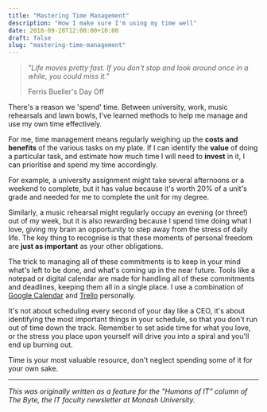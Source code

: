 ```yaml
---
title: "Mastering Time Management"
description: "How I make sure I'm using my time well"
date: 2018-09-28T12:00:00+10:00
draft: false
slug: "mastering-time-management"
---
```


> _"Life moves pretty fast. If you don't stop and look around once in a while, you could miss it."_
>
> Ferris Bueller's Day Off

<!--more-->

There's a reason we 'spend' time. Between university, work, music rehearsals and lawn bowls, I've learned methods to help me manage and use my own time effectively.

For me, time management means regularly weighing up the **costs and benefits** of the various tasks on my plate. If I can identify the **value** of doing a particular task, and estimate how much time I will need to **invest** in it, I can prioritise and spend my time accordingly.

For example, a university assignment might take several afternoons or a weekend to complete, but it has value because it's worth 20% of a unit's grade and needed for me to complete the unit for my degree.

Similarly, a music rehearsal might regularly occupy an evening (or three!) out of my week, but it is also rewarding because I spend time doing what I love, giving my brain an opportunity to step away from the stress of daily life. The key thing to recognise is that these moments of personal freedom are **just as important** as your other obligations.

The trick to managing all of these commitments is to keep in your mind what's left to be done, and what's coming up in the near future. Tools like a notepad or digital calendar are made for handling all of these commitments and deadlines, keeping them all in a single place. I use a combination of [Google Calendar](https://calendar.google.com/) and [Trello](https://trello.com/) personally.

It's not about scheduling every second of your day like a CEO, it's about identifying the most important things in your schedule, so that you don't run out of time down the track. Remember to set aside time for what you love, or the stress you place upon yourself will drive you into a spiral and you'll end up burning out.

Time is your most valuable resource, don't neglect spending some of it for your own sake.

---

_This was originally written as a feature for the "Humans of IT" column of The Byte, the IT faculty newsletter at Monash University._
